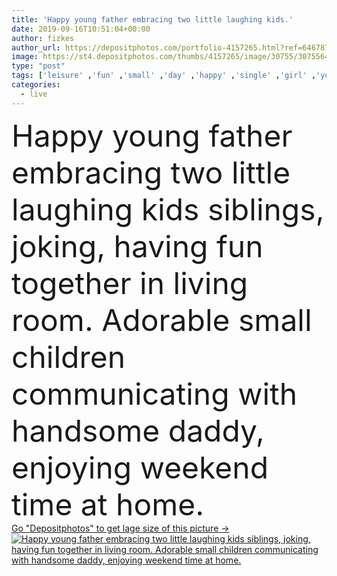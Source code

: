 ```yaml
---
title: 'Happy young father embracing two little laughing kids.'
date: 2019-09-16T10:51:04+00:00
author: fizkes
author_url: https://depositphotos.com/portfolio-4157265.html?ref=64678756
image: https://st4.depositphotos.com/thumbs/4157265/image/30755/307556478/api_thumb_450.jpg?forcejpeg=true
type: "post"
tags: ['leisure' ,'fun' ,'small' ,'day' ,'happy' ,'single' ,'girl' ,'young' ,'smiling' ,'cute' ,'child' ,'little' ,'family' ,'male' ,'man' ,'boy' ,'childhood' ,'funny' ,'kid' ,'three' ,'house' ,'resting' ,'home' ,'flat' ,'room' ,'together' ,'son' ,'daughter' ,'enjoy' ,'living' ,'apartment' ,'handsome' ,'relaxing' ,'laugh' ,'parent' ,'brother' ,'sister' ,'dad' ,'father' ,'spend' ,'laughter' ,'weekend' ,'devoted' ,'playtime' ,'entertaining' ,'siblings' ,'childcare' ,'upbringing' ,'daddy' ,'fathers' ]
categories: 
  - live
---
```

<div aling="center">
            <font size="60"> Happy young father embracing two little laughing kids siblings, joking, having fun together in living room. Adorable small children communicating with handsome daddy, enjoying weekend time at home.</font>   
</div>
<div>
    <a href='https://st4.depositphotos.com/thumbs/4157265/image/30755/307556478/api_thumb_450.jpg?forcejpeg=true?ref=64678756' target=_blank > Go "Depositphotos" to get lage size of this picture ->
        <img href='https://st4.depositphotos.com/thumbs/4157265/image/30755/307556478/api_thumb_450.jpg?forcejpeg=true?ref=64678756' src='https://st4.depositphotos.com/4157265/30755/i/950/depositphotos_307556478-stock-photo-happy-young-father-embracing-two.jpg?forcejpeg=true' alt='Happy young father embracing two little laughing kids siblings, joking, having fun together in living room. Adorable small children communicating with handsome daddy, enjoying weekend time at home.' >
    </a>
</div>
